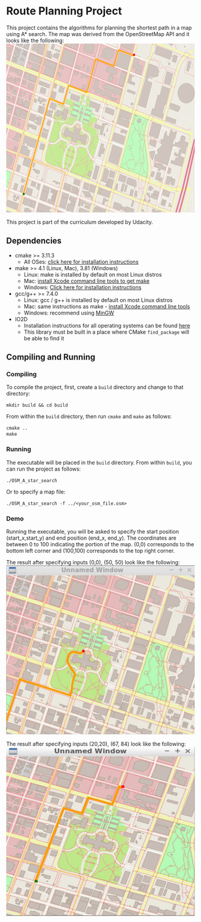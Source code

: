 # Route Planning Project

This project contains the algorithms for planning the shortest path in a map using A* search. The map was derived from 
the OpenStreetMap API and it looks like the 
following:
<img src="images/map.png" width="600" height="450" />

This project is part of the curriculum developed by Udacity.
## Dependencies 
* cmake >= 3.11.3
  * All OSes: [click here for installation instructions](https://cmake.org/install/)
* make >= 4.1 (Linux, Mac), 3.81 (Windows)
  * Linux: make is installed by default on most Linux distros
  * Mac: [install Xcode command line tools to get make](https://developer.apple.com/xcode/features/)
  * Windows: [Click here for installation instructions](http://gnuwin32.sourceforge.net/packages/make.htm)
* gcc/g++ >= 7.4.0
  * Linux: gcc / g++ is installed by default on most Linux distros
  * Mac: same instructions as make - [install Xcode command line tools](https://developer.apple.com/xcode/features/)
  * Windows: recommend using [MinGW](http://www.mingw.org/)
* IO2D
  * Installation instructions for all operating systems can be found [here](https://github.com/cpp-io2d/P0267_RefImpl/blob/master/BUILDING.md)
  * This library must be built in a place where CMake `find_package` will be able to find it

## Compiling and Running

### Compiling
To compile the project, first, create a `build` directory and change to that directory:
```
mkdir build && cd build
```
From within the `build` directory, then run `cmake` and `make` as follows:
```
cmake ..
make
```
### Running
The executable will be placed in the `build` directory. From within `build`, you can run the project as follows:
```
./OSM_A_star_search
```
Or to specify a map file:
```
./OSM_A_star_search -f ../<your_osm_file.osm>
```

### Demo
Running the executable, you will be asked to specify the start position (start_x,start_y) and end position (end_x, end_y).
The coordinates are between 0 to 100 indicating the portion of the map. (0,0) corresponds to the bottom left corner and (100,100) 
corresponds to the top right corner.

The result after specifying inputs (0,0), (50, 50) look like the following:
<img src="images/0_0_50_50.png" width="600" height="450" />

The result after specifying inputs (20,20), (67, 84) look like the following:
<img src="images/20_20_67_84.png" width="600" height="450" />

  

